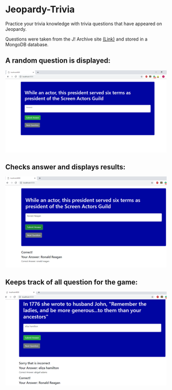 # Jeopardy-Trivia

Practice your trivia knowledge with trivia questions that have appeared on Jeopardy.

Questions were taken from the J! Archive site [(Link)](http://j-archive.com/) and stored in a MongoDB database.

## A random question is displayed:

![alt text](https://github.com/crhaugen/Jeopardy-Trivia/blob/demo/demo/start.png)

## Checks answer and displays results:

![alt text](https://github.com/crhaugen/Jeopardy-Trivia/blob/demo/demo/typeinQuestion.png)

## Keeps track of all question for the game:

![alt text](https://github.com/crhaugen/Jeopardy-Trivia/blob/demo/demo/anotherQuestion.png)

